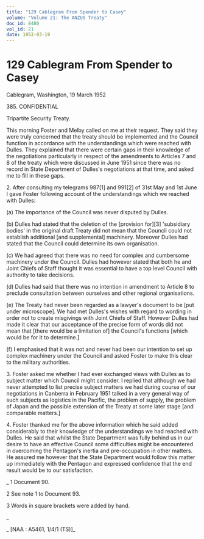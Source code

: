 ```yaml
---
title: "129 Cablegram From Spender to Casey"
volume: "Volume 21: The ANZUS Treaty"
doc_id: 8480
vol_id: 21
date: 1952-03-19
---
```


# 129 Cablegram From Spender to Casey

Cablegram, Washington, 19 March 1952

385\. CONFIDENTIAL

Tripartite Security Treaty.

This morning Foster and Melby called on me at their request. They said they were truly concerned that the treaty should be implemented and the Council function in accordance with the understandings which were reached with Dulles. They explained that there were certain gaps in their knowledge of the negotiations particularly in respect of the amendments to Articles 7 and 8 of the treaty which were discussed in June 1951 since there was no record in State Department of Dulles's negotiations at that time, and asked me to fill in these gaps.

2\. After consulting my telegrams 987[1] and 991[2] of 31st May and 1st June I gave Foster following account of the understandings which we reached with Dulles:

(a) The importance of the Council was never disputed by Dulles.

(b) Dulles had stated that the deletion of the [provision for][3] 'subsidiary bodies' in the original draft Treaty did not mean that the Council could not establish additional [and supplemental] machinery. Moreover Dulles had stated that the Council could determine its own organisation.

(c) We had agreed that there was no need for complex and cumbersome machinery under the Council. Dulles had however stated that both he and Joint Chiefs of Staff thought it was essential to have a top level Council with authority to take decisions.

(d) Dulles had said that there was no intention in amendment to Article 8 to preclude consultation between ourselves and other regional organisations.

(e) The Treaty had never been regarded as a lawyer's document to be [put under microscope]. We had met Dulles's wishes with regard to wording in order not to create misgivings with Joint Chiefs of Staff. However Dulles had made it clear that our acceptance of the precise form of words did not mean that [there would be a limitation of] the Council's functions [which would be for it to determine.]

(f) I emphasised that it was not and never had been our intention to set up complex machinery under the Council and asked Foster to make this clear to the military authorities.

3\. Foster asked me whether I had ever exchanged views with Dulles as to subject matter which Council might consider. I replied that although we had never attempted to list precise subject matters we had during course of our negotiations in Canberra in February 1951 talked in a very general way of such subjects as logistics in the Pacific, the problem of supply, the problem of Japan and the possible extension of the Treaty at some later stage [and comparable matters.]

4\. Foster thanked me for the above information which he said added considerably to their knowledge of the understandings we had reached with Dulles. He said that whilst the State Department was fully behind us in our desire to have an effective Council some difficulties might be encountered in overcoming the Pentagon's inertia and pre-occupation in other matters. He assured me however that the State Department would follow this matter up immediately with the Pentagon and expressed confidence that the end result would be to our satisfaction.

_ 1 Document 90.

2 See note 1 to Document 93.

3 Words in square brackets were added by hand.

_

_ [NAA : A5461, 1/4/1 (TS)]_
